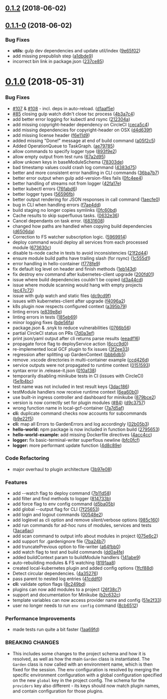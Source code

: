<a name="0.1.2"></a>
## [0.1.2](https://github.com/garden-io/garden/compare/v0.1.1-0...v0.1.2) (2018-06-02)



<a name="0.1.1-0"></a>
## [0.1.1-0](https://github.com/garden-io/garden/compare/v0.1.0...v0.1.1-0) (2018-06-02)


### Bug Fixes

* **utils:** gulp dev dependencies and update util/index ([9e65f02](https://github.com/garden-io/garden/commit/9e65f02))
* add missing prepublish step ([a1dbde9](https://github.com/garden-io/garden/commit/a1dbde9))
* incorrect bin link in package.json ([237ce85](https://github.com/garden-io/garden/commit/237ce85))



<a name="0.1.0"></a>
# [0.1.0](https://github.com/garden-io/garden/compare/0766b56...v0.1.0) (2018-05-31)


### Bug Fixes

* [#107](https://github.com/garden-io/garden/issues/107) & [#108](https://github.com/garden-io/garden/issues/108) - incl. deps in auto-reload. ([d1aaf5e](https://github.com/garden-io/garden/commit/d1aaf5e))
* [#85](https://github.com/garden-io/garden/issues/85) closing gulp watch didn't close tsc process ([4b3a7c4](https://github.com/garden-io/garden/commit/4b3a7c4))
* add better error logging for kubectl and rsync ([212304a](https://github.com/garden-io/garden/commit/212304a))
* add missing copyright-header dependency on CircleCI ([ceca5c4](https://github.com/garden-io/garden/commit/ceca5c4))
* add missing dependencies for copyright-header on OSX ([d4d639f](https://github.com/garden-io/garden/commit/d4d639f))
* add missing license header ([f6e11d9](https://github.com/garden-io/garden/commit/f6e11d9))
* added missing "Done!" message at end of build command ([a05f2c5](https://github.com/garden-io/garden/commit/a05f2c5))
* Added OperationQueue to TaskGraph. ([ae79785](https://github.com/garden-io/garden/commit/ae79785))
* allow commands to specify logger type ([893f9e2](https://github.com/garden-io/garden/commit/893f9e2))
* allow empty output from test runs ([67a2d95](https://github.com/garden-io/garden/commit/67a2d95))
* allow unkown keys in baseModuleSchema ([78303de](https://github.com/garden-io/garden/commit/78303de))
* bad timestamp values could crash log command ([4383d75](https://github.com/garden-io/garden/commit/4383d75))
* better and more consistent error handling in CLI commands ([36ba7b7](https://github.com/garden-io/garden/commit/36ba7b7))
* better error output when gulp add-version-files fails ([0fc4ee4](https://github.com/garden-io/garden/commit/0fc4ee4))
* better handling of streams not from logger ([42fa17e](https://github.com/garden-io/garden/commit/42fa17e))
* better kubectl errors ([76fabd6](https://github.com/garden-io/garden/commit/76fabd6))
* better logger types ([56596fb](https://github.com/garden-io/garden/commit/56596fb))
* better output rendering for JSON responses in call command ([1aecfe0](https://github.com/garden-io/garden/commit/1aecfe0))
* bug in CLI when handling errors ([f7ae4dd](https://github.com/garden-io/garden/commit/f7ae4dd))
* build staging no longer copies symlinks ([0fc60bd](https://github.com/garden-io/garden/commit/0fc60bd))
* Cache results to skip superfluous tasks. ([0632e36](https://github.com/garden-io/garden/commit/0632e36))
* Cancel dependants on task error. ([6831608](https://github.com/garden-io/garden/commit/6831608))
* changed how paths are handled when copying build dependencies ([d6506da](https://github.com/garden-io/garden/commit/d6506da))
* Correction to FS watcher subscription logic. ([5969914](https://github.com/garden-io/garden/commit/5969914))
* deploy command would deploy all services from each processed module ([673630c](https://github.com/garden-io/garden/commit/673630c))
* disable ts-node cache in tests to avoid inconsistencies ([21f2d44](https://github.com/garden-io/garden/commit/21f2d44))
* ensure module build paths have trailing slash (for rsync) ([1c555d1](https://github.com/garden-io/garden/commit/1c555d1))
* error handling in hello-container ([f778fe9](https://github.com/garden-io/garden/commit/f778fe9))
* fix default log level on header and finish methods ([1eb143d](https://github.com/garden-io/garden/commit/1eb143d))
* fix destroy env command after kubernetes-client upgrade ([200fd01](https://github.com/garden-io/garden/commit/200fd01))
* issue where build dependencies couldn't be copied ([d3a44cd](https://github.com/garden-io/garden/commit/d3a44cd))
* issue where module scanning would hang with empty projects ([ec47c72](https://github.com/garden-io/garden/commit/ec47c72))
* issue with gulp watch and static files ([dc9cd9f](https://github.com/garden-io/garden/commit/dc9cd9f))
* issues with kubernetes-client after upgrade ([f4096a2](https://github.com/garden-io/garden/commit/f4096a2))
* k8s plugin now respects configured context ([a395b79](https://github.com/garden-io/garden/commit/a395b79))
* linting errors ([e839e8e](https://github.com/garden-io/garden/commit/e839e8e))
* linting errors in tests ([185eb69](https://github.com/garden-io/garden/commit/185eb69))
* minor logging fixes ([bde56fa](https://github.com/garden-io/garden/commit/bde56fa))
* package.json & .snyk to reduce vulnerabilities ([0766b56](https://github.com/garden-io/garden/commit/0766b56))
* partial CircleCI status on PRs ([7d0a3ef](https://github.com/garden-io/garden/commit/7d0a3ef))
* print json/yaml output after cli returns parse results ([eeadf16](https://github.com/garden-io/garden/commit/eeadf16))
* propagate force flag to deployService action ([6ccc9d0](https://github.com/garden-io/garden/commit/6ccc9d0))
* re-implemented local GCF plugin to fix issues ([3f2ee33](https://github.com/garden-io/garden/commit/3f2ee33))
* regression after splitting up GardenContext ([bbb6db5](https://github.com/garden-io/garden/commit/bbb6db5))
* remove .vscode directories in multi-container example ([ccd426d](https://github.com/garden-io/garden/commit/ccd426d))
* service outputs were not propagated to runtime context ([0151593](https://github.com/garden-io/garden/commit/0151593))
* syntax error in .release-it.json ([010a138](https://github.com/garden-io/garden/commit/010a138))
* temporarily disabling minikube tests in CI (issues with CircleCI) ([5e1b4bc](https://github.com/garden-io/garden/commit/5e1b4bc))
* test name was not included in test result keys ([3dac186](https://github.com/garden-io/garden/commit/3dac186))
* testModule handlers now receive runtime context ([6ea60b0](https://github.com/garden-io/garden/commit/6ea60b0))
* use built-in ingress controller and dashboard for minikube ([879bce2](https://github.com/garden-io/garden/commit/879bce2))
* version is now correctly set for plugin modules ([#84](https://github.com/garden-io/garden/issues/84)) ([d9c3757](https://github.com/garden-io/garden/commit/d9c3757))
* wrong function name in local-gcf-container ([7a7d5af](https://github.com/garden-io/garden/commit/7a7d5af))
* **cli:** duplicate command checks now accounts for subcommands ([b9e22f5](https://github.com/garden-io/garden/commit/b9e22f5))
* **cli:** map all Errors to GardenErrors and log accordingly ([02b05b3](https://github.com/garden-io/garden/commit/02b05b3))
* **hello-world:** npm package is now included in function build ([2795653](https://github.com/garden-io/garden/commit/2795653))
* **hello-world-example:** add missing Dockerfile directives ([4acc4cc](https://github.com/garden-io/garden/commit/4acc4cc))
* **logger:** fix basic-terminal-writer superflous newline ([bfc0fcf](https://github.com/garden-io/garden/commit/bfc0fcf))
* **logger:** more performant update function ([4d8c89e](https://github.com/garden-io/garden/commit/4d8c89e))


### Code Refactoring

* major overhaul to plugin architecture ([3b97e08](https://github.com/garden-io/garden/commit/3b97e08))


### Features

* add --watch flag to deploy command ([7b11d58](https://github.com/garden-io/garden/commit/7b11d58))
* add filter and find methods to logger ([814733b](https://github.com/garden-io/garden/commit/814733b))
* add force flag to env config command ([d5ba05b](https://github.com/garden-io/garden/commit/d5ba05b))
* add global --output flag for CLI ([7f25653](https://github.com/garden-io/garden/commit/7f25653))
* add login and logout commands ([00548e2](https://github.com/garden-io/garden/commit/00548e2))
* add loglevel as cli option and remove silent/verbose options ([985c160](https://github.com/garden-io/garden/commit/985c160))
* add run commands for ad-hoc runs of modules, services and tests ([3aca6ac](https://github.com/garden-io/garden/commit/3aca6ac))
* add scan command to output info about modules in project ([075e6c2](https://github.com/garden-io/garden/commit/075e6c2))
* add support for .gardenignore file ([7ba24b7](https://github.com/garden-io/garden/commit/7ba24b7))
* add truncatePrevious option to file-writer ([a64fbb0](https://github.com/garden-io/garden/commit/a64fbb0))
* add watch flag to test and build commands ([dd0a4fe](https://github.com/garden-io/garden/commit/dd0a4fe))
* added buildContext param to buildModule handlers ([141abe9](https://github.com/garden-io/garden/commit/141abe9))
* auto-rebuilding modules & FS watching ([8191aa8](https://github.com/garden-io/garden/commit/8191aa8))
* created local-kubernetes plugin and added config options ([1fcf88d](https://github.com/garden-io/garden/commit/1fcf88d))
* Detect circular dependencies. ([4a35276](https://github.com/garden-io/garden/commit/4a35276))
* pass parent to nested log entries ([41cddf0](https://github.com/garden-io/garden/commit/41cddf0))
* **cli:** validate option flags ([8c249bd](https://github.com/garden-io/garden/commit/8c249bd))
* plugins can now add modules to a project ([26f38c7](https://github.com/garden-io/garden/commit/26f38c7))
* support and documentation for Minikube ([b2c632c](https://github.com/garden-io/garden/commit/b2c632c))
* template variables can now access provider name and config ([51e2f33](https://github.com/garden-io/garden/commit/51e2f33))
* user no longer needs to run `env config` command ([8cb6512](https://github.com/garden-io/garden/commit/8cb6512))


### Performance Improvements

* made tests run quite a bit faster ([1aa69fd](https://github.com/garden-io/garden/commit/1aa69fd))


### BREAKING CHANGES

* This includes some changes to the project schema and how it is resolved,
as well as how the main `Garden` class is instantiated. The `Garden`
class is now called with an environment name, which is then fixed for
the session. The env configuration is resolved by merging the specific
environment configuration with a global configuration specified on the
new `global` key in the project config. The schema for the `providers`
key also different - its keys should now match plugin names, and
contain configuration for those plugins.



